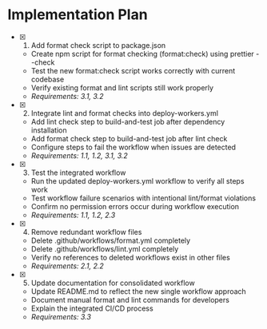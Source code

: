 # Implementation Plan

- [x] 1. Add format check script to package.json
  - Create npm script for format checking (format:check) using prettier --check
  - Test the new format:check script works correctly with current codebase
  - Verify existing format and lint scripts still work properly
  - _Requirements: 3.1, 3.2_

- [x] 2. Integrate lint and format checks into deploy-workers.yml
  - Add lint check step to build-and-test job after dependency installation
  - Add format check step to build-and-test job after lint check
  - Configure steps to fail the workflow when issues are detected
  - _Requirements: 1.1, 1.2, 3.1, 3.2_

- [x] 3. Test the integrated workflow
  - Run the updated deploy-workers.yml workflow to verify all steps work
  - Test workflow failure scenarios with intentional lint/format violations
  - Confirm no permission errors occur during workflow execution
  - _Requirements: 1.1, 1.2, 2.3_

- [x] 4. Remove redundant workflow files
  - Delete .github/workflows/format.yml completely
  - Delete .github/workflows/lint.yml completely
  - Verify no references to deleted workflows exist in other files
  - _Requirements: 2.1, 2.2_

- [x] 5. Update documentation for consolidated workflow
  - Update README.md to reflect the new single workflow approach
  - Document manual format and lint commands for developers
  - Explain the integrated CI/CD process
  - _Requirements: 3.3_